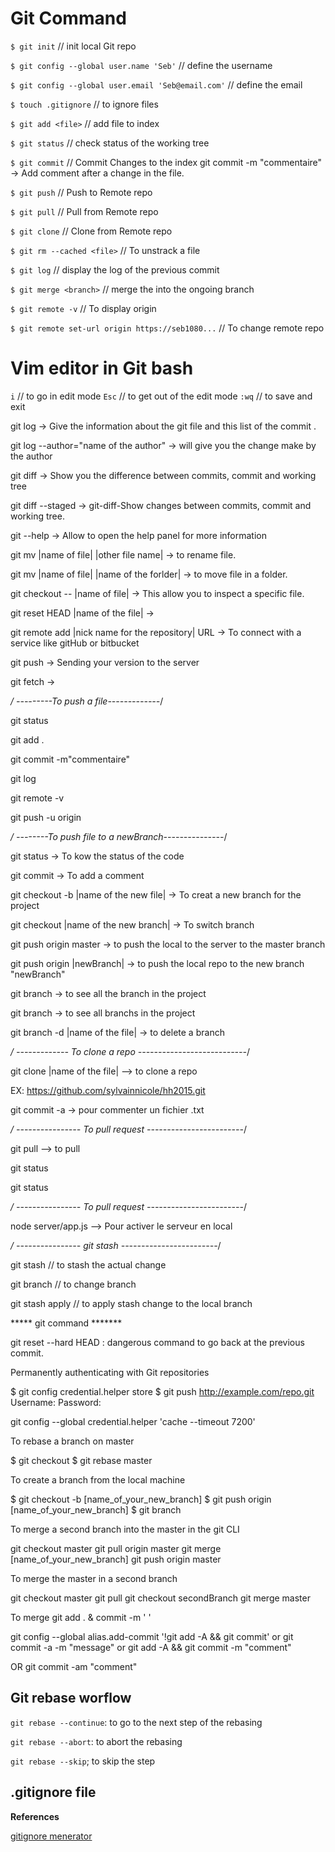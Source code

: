 # Git Command

`$ git init` // init local Git repo

`$ git config --global user.name 'Seb'` // define the username

`$ git config --global user.email 'Seb@email.com'` // define the email

`$ touch .gitignore` // to ignore files

`$ git add <file>`  // add file to index

`$ git status` // check status of the working tree

`$ git commit` // Commit Changes to the index
git commit -m "commentaire" -> Add comment after a change in the file.

`$ git push` // Push to Remote repo

`$ git pull` // Pull from Remote repo

`$ git clone` // Clone from Remote repo

`$ git rm --cached <file>` // To unstrack a file

`$ git log` // display the log of the previous commit

`$ git merge <branch>` // merge the into the ongoing branch

`$ git remote -v` // To display origin

`$ git remote set-url origin https://seb1080...` // To change remote repo


# Vim editor in Git bash

`i` // to go in edit mode
`Esc` // to get out of the edit mode
`:wq` // to save and exit


git log -> Give the information about the git file and this list of the commit .

git log --author="name of the author" -> will give you the change make by the author


git diff -> Show you the difference between commits, commit and working tree

git diff --staged -> git-diff-Show changes between commits, commit and working tree.

git --help -> Allow to open the help panel for more information

git mv |name of file| |other file name| -> to rename file.

git mv |name of file| |name of the forlder| -> to move file in a folder.

git checkout -- |name of file| -> This allow you to inspect a specific file.

git reset HEAD |name of the file| ->

git remote add |nick name for the repository| URL -> To connect with a service like gitHub or bitbucket

git push -> Sending your version to the server

git fetch ->


*/ ---------To push a file-------------*/

git status

git add .

git commit -m"commentaire"

git log

git remote -v   <!-- To see the origin available(bithub or bitbucket)----->

git push -u origin


*/ --------To push file to a newBranch---------------*/


git status -> To kow the status of the code

git commit  ->  To add a comment

git checkout -b |name of the new file| -> To creat a new branch for the project

git checkout |name of the new branch| -> To switch branch

git push origin master -> to push the local to the server to the master branch

git push origin |newBranch| -> to push the local repo to the new branch "newBranch"

git branch -> to see all the branch in the project

git branch -> to see all branchs in the project

git branch -d |name of the file| -> to delete a branch



*/ ------------- To clone a repo ---------------------------*/

git clone |name of the file|  --> to clone a repo

EX: https://github.com/sylvainnicole/hh2015.git

git commit -a -> pour commenter un fichier .txt


*/ ---------------- To pull request  ------------------------*/

git pull --> to pull

git status

git status


*/ ---------------- To pull request  ------------------------*/

node server/app.js  --> Pour activer le serveur en local

*/ ---------------- git stash  ------------------------*/




git stash   // to stash the actual change

git branch <name-branch> // to change branch

git stash apply // to apply stash change to the local branch



***** git command *******

git reset --hard HEAD : dangerous command to go back at the previous commit.

Permanently authenticating with Git repositories

$ git config credential.helper store
$ git push http://example.com/repo.git
Username: <type your username>
Password: <type your password>

git config --global credential.helper 'cache --timeout 7200'

To rebase a branch on master

$ git checkout <branchName>
$ git rebase master


To create a branch from the local machine

$ git checkout -b [name_of_your_new_branch]
$ git push origin [name_of_your_new_branch]
$ git branch

To merge a second branch into the master in the git CLI

git checkout master
git pull origin master
git merge [name_of_your_new_branch]
git push origin master

To merge the master in a second branch

git checkout master
git pull
git checkout secondBranch
git merge master


To merge git add . & commit -m ' '

git config --global alias.add-commit '!git add -A && git commit'
or 
git commit -a -m "message"
or 
git add -A && git commit -m "comment" 

OR 
git commit -am "comment"

## Git rebase worflow

`git rebase --continue`: to go to the next step of the rebasing

`git rebase --abort`: to abort the rebasing

`git rebase --skip`; to skip the step


## .gitignore file

**References**

[gitignore menerator](https://gitignore.io/)